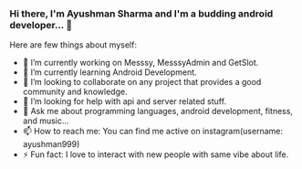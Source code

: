 ### Hi there, I'm Ayushman Sharma and I'm a budding android developer... 👋

<!--
**ayushman999/ayushman999** is a ✨ _special_ ✨ repository because its `README.md` (this file) appears on your GitHub profile.-->

Here are few things about myself:

- 🔭 I’m currently working on Messsy, MesssyAdmin and GetSlot.
- 🌱 I’m currently learning Android Development.
- 👯 I’m looking to collaborate on any project that provides a good community and knowledge.
- 🤔 I’m looking for help with api and server related stuff.
- 💬 Ask me about programming languages, android development, fitness, and music...
- 📫 How to reach me: You can find me active on instagram(username: ayushman999)
- ⚡ Fun fact: I love to interact with new people with same vibe about life.

